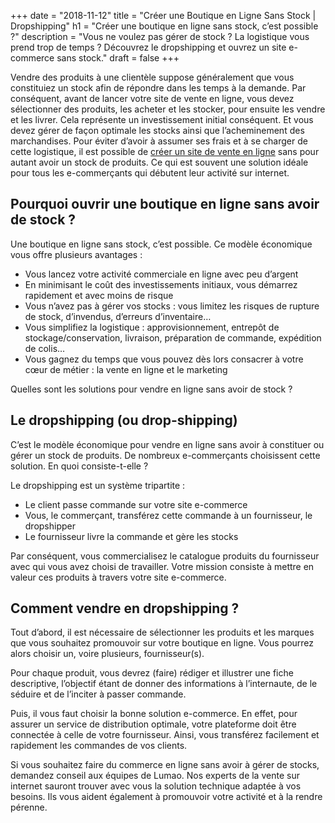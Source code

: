 +++
date = "2018-11-12"
title = "Créer une Boutique en Ligne Sans Stock | Dropshipping"
h1 = "Créer une boutique en ligne sans stock, c’est possible ?"
description = "Vous ne voulez pas gérer de stock ? La logistique vous prend trop de temps ? Découvrez le dropshipping et ouvrez un site e-commerce sans stock."
draft = false
+++

Vendre des produits à une clientèle suppose généralement que vous constituiez un stock afin de répondre dans les temps à la demande. Par conséquent, avant de lancer votre site de vente en ligne, vous devez sélectionner des produits, les acheter et les stocker, pour ensuite les vendre et les livrer. Cela représente un investissement initial conséquent. Et vous devez gérer de façon optimale les stocks ainsi que l’acheminement des marchandises. Pour éviter d’avoir à assumer ses frais et à se charger de cette logistique, il est possible de [créer un site de vente en ligne](/ecommerce/creation/) sans pour autant avoir un stock de produits. Ce qui est souvent une solution idéale pour tous les e-commerçants qui débutent leur activité sur internet.

## Pourquoi ouvrir une boutique en ligne sans avoir de stock ?

Une boutique en ligne sans stock, c’est possible. Ce modèle économique vous offre plusieurs avantages :

-	Vous lancez votre activité commerciale en ligne avec peu d’argent
-	En minimisant le coût des investissements initiaux, vous démarrez rapidement et avec moins de risque
-	Vous n’avez pas à gérer vos stocks : vous limitez les risques de rupture de stock, d’invendus, d’erreurs d’inventaire…
-	Vous simplifiez la logistique : approvisionnement, entrepôt de stockage/conservation, livraison, préparation de commande, expédition de colis…
-	Vous gagnez du temps que vous pouvez dès lors consacrer à votre cœur de métier : la vente en ligne et le marketing

Quelles sont les solutions pour vendre en ligne sans avoir de stock ?

## Le dropshipping (ou drop-shipping)

C’est le modèle économique pour vendre en ligne sans avoir à constituer ou gérer un stock de produits. De nombreux e-commerçants choisissent cette solution. En quoi consiste-t-elle ? 

Le dropshipping est un système tripartite :

-	Le client passe commande sur votre site e-commerce
-	Vous, le commerçant, transférez cette commande à un fournisseur, le dropshipper
-	Le fournisseur livre la commande et gère les stocks

Par conséquent, vous commercialisez le catalogue produits du fournisseur avec qui vous avez choisi de travailler. Votre mission consiste à mettre en valeur ces produits à travers votre site e-commerce.

## Comment vendre en dropshipping ?

Tout d’abord, il est nécessaire de sélectionner les produits et les marques que vous souhaitez promouvoir sur votre boutique en ligne. Vous pourrez alors choisir un, voire plusieurs, fournisseur(s). 

Pour chaque produit, vous devrez (faire) rédiger et illustrer une fiche descriptive, l’objectif étant de donner des informations à l’internaute, de le séduire et de l’inciter à passer commande.

Puis, il vous faut choisir la bonne solution e-commerce. En effet, pour assurer un service de distribution optimale, votre plateforme doit être connectée à celle de votre fournisseur. Ainsi, vous transférez facilement et rapidement les commandes de vos clients.

Si vous souhaitez faire du commerce en ligne sans avoir à gérer de stocks, demandez conseil aux équipes de Lumao. Nos experts de la vente sur internet sauront trouver avec vous la solution technique adaptée à vos besoins. Ils vous aident également à promouvoir votre activité et à la rendre pérenne.
